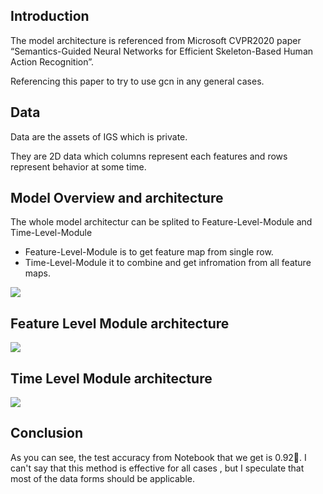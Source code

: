 ## Introduction
The model architecture is referenced from Microsoft CVPR2020 paper “Semantics-Guided Neural Networks for Efficient Skeleton-Based Human Action Recognition”.

Referencing this paper to try to use gcn in any general cases.


## Data
Data are the assets of IGS which is private.

They are 2D data which columns represent each features and rows represent behavior at some time.


## Model Overview and architecture


The whole model architectur can be splited to Feature-Level-Module and Time-Level-Module

- Feature-Level-Module is to get feature map from single row.
- Time-Level-Module it to combine and get infromation from all feature maps.

![](https://i.imgur.com/yqSl2pR.png)

## Feature Level Module architecture
![](https://i.imgur.com/bAz65O1.png)

## Time Level Module architecture
![](https://i.imgur.com/YpXY4h8.png)


## Conclusion
As you can see, the test accuracy from Notebook that we get is 0.92🥰.
I can't say that this method is effective for all cases , but I speculate that most of the data forms should be applicable.






